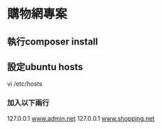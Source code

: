 # 購物網專案

## 
## 執行composer install
## 設定ubuntu hosts
vi /etc/hosts
### 加入以下兩行
127.0.0.1	www.admin.net
127.0.0.1	www.shopping.net
## 